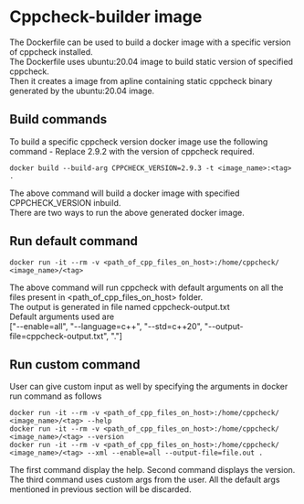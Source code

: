 # Cppcheck-builder image

The Dockerfile can be used to build a docker image with a specific version of cppcheck installed.<br/>
The Dockerfile uses ubuntu:20.04 image to build static version of specified cppcheck.<br/>
Then it creates a image from apline containing static cppcheck binary generated by the ubuntu:20.04 image.<br/>

Build commands
---
To build a specific cppcheck version docker image use the following command -
Replace 2.9.2 with the version of cppcheck required.
```
docker build --build-arg CPPCHECK_VERSION=2.9.3 -t <image_name>:<tag> .
```

The above command will build a docker image with specified CPPCHECK_VERSION inbuild.<br/>
There are two ways to run the above generated docker image.

Run default command
---
```
docker run -it --rm -v <path_of_cpp_files_on_host>:/home/cppcheck/ <image_name>/<tag>
```
The above command will run cppcheck with default arguments on all the files present in <path_of_cpp_files_on_host> folder.<br/>
The output is generated in file named cppcheck-output.txt<br/>
Default arguments used are<br/>
["--enable=all", "--language=c++", "--std=c++20", "--output-file=cppcheck-output.txt", "."]<br/>

Run custom command
---
User can give custom input as well by specifying the arguments in docker run command as follows
```
docker run -it --rm -v <path_of_cpp_files_on_host>:/home/cppcheck/ <image_name>/<tag> --help
docker run -it --rm -v <path_of_cpp_files_on_host>:/home/cppcheck/ <image_name>/<tag> --version
docker run -it --rm -v <path_of_cpp_files_on_host>:/home/cppcheck/ <image_name>/<tag> --xml --enable=all --output-file=file.out .
```
The first command display the help. Second command displays the version.<br/>
The third command uses custom args from the user. All the default args mentioned in previous section will be discarded.
